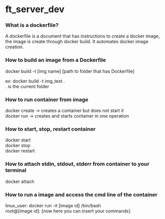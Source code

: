 # ft_server_dev


### What is a dockerfile?

A dockerfile is a document that has instructions to create a docker image, the image is create through docker build. It automates docker image creation.  

### How to build an image from a Dockerfile
docker build -t [img name] [path to folder that has Dockerfile]  

ex: docker build -t img_test .  
. is the current folder  

### How to run container from image
docker create -> creates a container but does not start it  
docker run -> creates and starts container in one operation  

### How to start, stop, restart container
docker start  
docker stop  
docker restart  

### How to attach stdin, stdout, stderr from container to your terminal
docker attach  

### How to run a image and access the cmd line of the container
linux_user: docker run -it [image id] /bin/bash  
root@[image id]: [now here you can insert your commands]  
